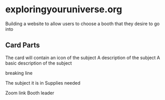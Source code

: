 #  exploringyouruniverse.org

Building a website to allow users to choose a booth that they desire to go into

## Card Parts

The card will contain an icon of the subject
A description of the subject
A basic description of the subject

breaking line

The subject it is in
Supplies needed

Zoom link
Booth leader